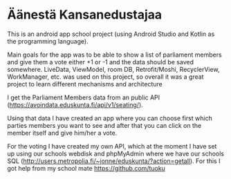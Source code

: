 # Äänestä Kansanedustajaa

This is an android app school project (using Android Studio and Kotlin as the programming language).

Main goals for the app was to be able to show a list of parliament members and give them a vote either +1 or -1 and the data should be saved somewhere.
LiveData, ViewModel, room DB, Retrofit/Moshi, RecyclerView, WorkManager, etc. was used on this project, so overall it was a great project to learn different mechanisms and architecture

I get the Parliament Members data from an public API (https://avoindata.eduskunta.fi/api/v1/seating/).

Using that data I have created an app where you can choose first which parties members you want to see and after that you can click on the member itself and give him/her a vote.

For the voting I have created my own API, which at the moment I have set up using our schools webdisk and phpMyAdmin where we have our schools SQL (http://users.metropolia.fi/~jonne/eduskunta/?action=getall). For this I got help from my school mate https://github.com/tuoku
